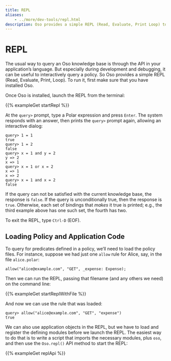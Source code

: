 ```yaml
---
title: REPL
aliases:
    - ../more/dev-tools/repl.html
description: Oso provides a simple REPL (Read, Evaluate, Print Loop) to interactively query a policy.
---
```


# REPL

The usual way to query an Oso knowledge base is through the API in your
application’s language. But especially during development and debugging,
it can be useful to interactively query a policy. So Oso provides
a simple REPL (Read, Evaluate, Print, Loop). To run it, first make sure
that you have installed Oso.

Once Oso is installed, launch the REPL from the terminal:


{{% exampleGet startRepl %}}

At the `query>` prompt, type a Polar expression and press `Enter`.
The system responds with an answer, then prints the `query>` prompt
again, allowing an interactive dialog:

```
query> 1 = 1
true
query> 1 = 2
false
query> x = 1 and y = 2
y => 2
x => 1
query> x = 1 or x = 2
x => 1
x => 2
query> x = 1 and x = 2
false
```

If the query can not be satisfied with the current knowledge base,
the response is `false`. If the query is unconditionally true, then
the response is `true`. Otherwise, each set of bindings that *makes*
it true is printed; e.g., the third example above has one such set,
the fourth has two.

To exit the REPL, type `Ctrl-D` (EOF).

## Loading Policy and Application Code

To query for predicates defined in a policy, we’ll need to load the
policy files. For instance, suppose we had just one `allow` rule for
Alice, say, in the file `alice.polar`:

```
allow("alice@example.com", "GET", _expense: Expense);
```

Then we can run the REPL, passing that filename (and any others we need)
on the command line:

{{% exampleGet startReplWithFile %}}

And now we can use the rule that was loaded:

<!-- TODO(gj): it's a little unfortunate that we pass in a string here instead of
an Expense, which is the specializer in the above-loaded rule. -->
```
query> allow("alice@example.com", "GET", "expense")
true
```

We can also use application objects in the REPL, but we have to load
and register the defining modules before we launch the REPL. The easiest
way to do that is to write a script that imports the necessary modules,
plus `oso`, and then use the `Oso.repl()` API method to start the REPL:

{{% exampleGet replApi %}}

